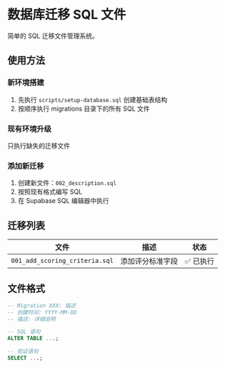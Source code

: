 # 数据库迁移 SQL 文件

简单的 SQL 迁移文件管理系统。

## 使用方法

### 新环境搭建
1. 先执行 `scripts/setup-database.sql` 创建基础表结构
2. 按顺序执行 migrations 目录下的所有 SQL 文件

### 现有环境升级
只执行缺失的迁移文件

### 添加新迁移
1. 创建新文件：`002_description.sql`
2. 按照现有格式编写 SQL
3. 在 Supabase SQL 编辑器中执行

## 迁移列表

| 文件 | 描述 | 状态 |
|------|------|------|
| `001_add_scoring_criteria.sql` | 添加评分标准字段 | ✅ 已执行 |

## 文件格式

```sql
-- Migration XXX: 描述
-- 创建时间: YYYY-MM-DD
-- 描述: 详细说明

-- SQL 语句
ALTER TABLE ...;

-- 验证语句
SELECT ...;
```
